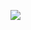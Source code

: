 <a href="https://github.com/TeslyaSergey"><img src="https://www.mockrabbit.com/wp-content/uploads/2018/10/complete-software-developer.jpeg" style="display: block; margin-left: auto; margin-right: auto;" style="display: block; margin-left: auto; margin-right: auto;"/></a>

